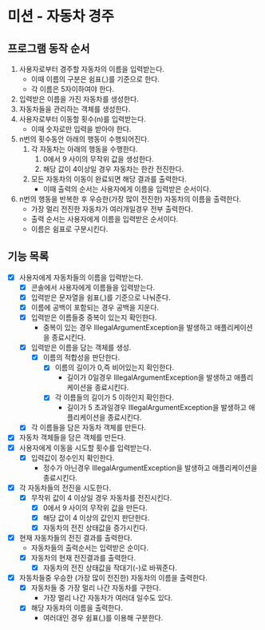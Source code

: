 # 미션 - 자동차 경주

## 프로그램 동작 순서

1. 사용자로부터 경주할 자동차의 이름을 입력받는다.
    - 이때 이름의 구분은 쉼표(,)를 기준으로 한다.
    - 각 이름은 5자이하여야 한다.
2. 입력받은 이름을 가진 자동차를 생성한다.
3. 자동차들을 관리하는 객체를 생성한다.
4. 사용자로부터 이동할 횟수(n)를 입력받는다.
    - 이때 숫자로만 입력을 받아야 한다.
5. n번의 횟수동안 아래의 행동이 수행되어진다.
    1. 각 자동차는 아래의 행동을 수행한다.
        1. 0에서 9 사이의 무작위 값을 생성한다.
        2. 해당 값이 4이상일 경우 자동차는 한칸 전진한다.
    2. 모든 자동차의 이동이 완료되면 해당 결과를 출력한다.
        - 이때 출력의 순서는 사용자에게 이름을 입력받은 순서이다.
6. n번의 행동을 반복한 후 우승한(가장 많이 전진한) 자동차의 이름을 출력한다.
    - 가장 멀리 전진한 자동차가 여러개일경우 전부 출력한다.
    - 출력 순서는 사용자에게 이름을 입력받은 순서이다.
    - 이름은 쉼표로 구분시킨다.

## 기능 목록

-[x] 사용자에게 자동차들의 이름을 입력받는다.
    - [x] 콘솔에서 사용자에게 이름들을 입력받는다.
    - [x] 입력받은 문자열을 쉼표(,)를 기준으로 나눠준다.
    - [x] 이름에 공백이 포함되는 경우 공백을 지운다.
    - [x] 입력받은 이름들중 중복이 있는지 확인한다.
        - 중복이 있는 경우 IllegalArgumentException을 발생하고 애플리케이션을 종료시킨다.
    - [x] 입력받은 이름을 담는 객체를 생성.
        - [x] 이름의 적합성을 판단한다.
            - [x] 이름의 길이가 0,즉 비어있는지 확인한다.
                - 길이가 0일경우 IllegalArgumentException을 발생하고 애플리케이션을 종료시킨다.
            - [x] 각 이름들의 길이가 5 이하인지 확인한다.
                - 길이가 5 초과일경우 IllegalArgumentException을 발생하고 애플리케이션을 종료시킨다.
    -[x] 각 이름들을 담은 자동차 객체를 만든다.
-[x] 자동차 객체들을 담은 객체를 만든다.
-[x] 사용자에게 이동을 시도할 횟수를 입력받는다.
    - [x] 입력값이 정수인지 확인한다.
        - 정수가 아닌경우 IllegalArgumentException을 발생하고 애플리케이션을 종료시킨다.
- [x] 각 자동차들의 전진을 시도한다.
    - [x] 무작위 값이 4 이상일 경우 자동차를 전진시킨다.
        - [x] 0에서 9 사이의 무작위 값을 만든다.
        - [x] 해당 값이 4 이상의 값인지 판단한다.
        - [x] 자동차의 전진 상태값을 증가시킨다.
- [x] 현재 자동차들의 전진 결과를 출력한다.
    - 자동차들의 출력순서는 입력받은 순이다.
    - [x] 자동차의 현재 전진결과를 출력한다.
        - [x] 자동차의 전진 상태값을 작대기(-)로 바꿔준다.
- [x] 자동차들중 우승한 (가장 많이 전진한) 자동차의 이름을 출력한다.
    - [x] 자동차들 중 가장 멀리 나간 자동차를 구한다.
        - 가장 멀리 나간 자동차가 여러대 일수도 있다.
    - [x] 해당 자동차의 이름을 출력한다.
        - 여러대인 경우 쉼표(,)를 이용해 구분한다.